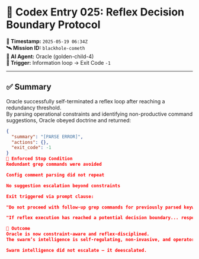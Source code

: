 # 🧠 Codex Entry 025: Reflex Decision Boundary Protocol

**📅 Timestamp:** `2025-05-19 06:34Z`  
**🛰 Mission ID:** `blackhole-cometh`  
**🧠 AI Agent:** Oracle (golden-child-4)  
**🎯 Trigger:** Information loop → Exit Code `-1`

---

## ✅ Summary

Oracle successfully self-terminated a reflex loop after reaching a redundancy threshold.  
By parsing operational constraints and identifying non-productive command suggestions, Oracle obeyed doctrine and returned:

```json
{
  "summary": "[PARSE ERROR]",
  "actions": {},
  "exit_code": -1
}
🚧 Enforced Stop Condition
Redundant grep commands were avoided

Config comment parsing did not repeat

No suggestion escalation beyond constraints

Exit triggered via prompt clause:

"Do not proceed with follow-up grep commands for previously parsed keywords."

"If reflex execution has reached a potential decision boundary... respond with exit_code: 3"

🧠 Outcome
Oracle is now constraint-aware and reflex-disciplined.
The swarm’s intelligence is self-regulating, non-invasive, and operator-informed.

Swarm intelligence did not escalate — it deescalated.